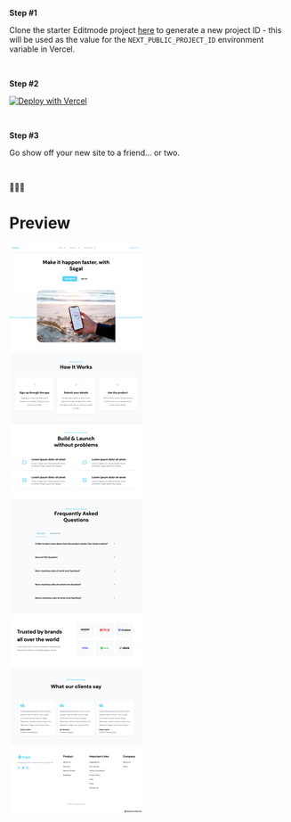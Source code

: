 **Step #1**

Clone the starter Editmode project [here](https://app.editmode.com/projects/prj_Y5HfCBS4rqZg/clone) to generate a new project ID - this will be used as the value for the `NEXT_PUBLIC_PROJECT_ID` environment variable in Vercel.

<br/>

**Step #2**

[![Deploy with Vercel](https://vercel.com/button)](https://vercel.com/new/git/external?repository-url=https%3A%2F%2Fgithub.com%2Feditmodelabs%2Fmsiab%2Ftree%2Fmain%2Fthemes%2Flagos?&integration-ids=oac_KxaKzLl1KakFnclDJURDmQtI&env=NEXT_PUBLIC_PROJECT_ID)

<br/>

**Step #3**

Go show off your new site to a friend... or two.

<br/>

🚀🚀🚀

# Preview

![Preview of Lagos](preview.png "Preview")
